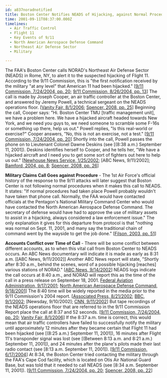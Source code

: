 ```yaml
---
id: a837noradnotified
title: Boston Center Notifies NEADS of Hijacking, against Normal Procedures; Accounts Conflict over Timing
time: 2001-09-11T08:37:00.000Z
timelines:
  - Air Traffic Control
  - Flight 11
  - Key Events of 9/11
  - North American Aerospace Defense Command
  - Northeast Air Defense Sector
  - Military

---
```


<!--
![Tech. Sgt. Jeremy Powell.](https://i2.wp.com/cdn.historycommons.org/images/events/267b_jeremy_powell2050081722-9033.jpg)Tech. Sgt. Jeremy Powell. *[Source: Scott A. Gwilt/ Rome Sentinel]*
-->

The FAA's Boston Center calls NORAD's Northeast Air Defense Sector (NEADS) in Rome, NY, to alert it to the suspected hijacking of Flight 11. According to the 9/11 Commission, this is "the first notification received by the military "at any level" that American 11 had been hijacked." [[9/11 Commission, 7/24/2004, pp. 20][1]; [9/11 Commission, 8/26/2004, pp. 13][2]] The call is made by Joseph Cooper, an air traffic controller at the Boston Center, and answered by Jeremy Powell, a technical sergeant on the NEADS operations floor. [[Vanity Fair, 8/1/2006][3]; [Spencer, 2008, pp. 25][4]] Beginning the call, Cooper says: "Hi. Boston Center TMU [traffic management unit], we have a problem here. We have a hijacked aircraft headed towards New York, and we need you guys to, we need someone to scramble some F-16s or something up there, help us out." Powell replies, "Is this real-world or exercise?" Cooper answers, "No, this is not an exercise, not a test." [[9/11 Commission, 7/24/2004, pp. 20][1]] Shortly into the call, Powell passes the phone on to Lieutenant Colonel Dawne Deskins (see [(8:38 a.m.) September 11, 2001]). Deskins identifies herself to Cooper, and he tells her, "We have a hijacked aircraft and I need you to get some sort of fighters out here to help us out." [[Newhouse News Service, 1/25/2002][5]; [ABC News, 9/11/2002]; [Bamford, 2004, pp. 8][6]; [Spencer, 2008, pp. 26][4]]

**Military Claims Call Goes against Procedure** - The 1st Air Force's official history of the response to the 9/11 attacks will later suggest that Boston Center is not following normal procedures when it makes this call to NEADS. It states: "If normal procedures had taken place Powell probably wouldn't have taken that phone call. Normally, the FAA would have contacted officials at the Pentagon's National Military Command Center who would have contacted the North American Aerospace Defense Command. The secretary of defense would have had to approve the use of military assets to assist in a hijacking, always considered a law enforcement issue." The only explanation it gives for this departure from protocol is that "nothing was normal on Sept. 11, 2001, and many say the traditional chain of command went by the wayside to get the job done." [[Filson, 2003, pp. 51][7]]

**Accounts Conflict over Time of Call** - There will be some conflict between different accounts, as to when this vital call from Boston Center to NEADS occurs. An ABC News documentary will indicate it is made as early as 8:31 a.m. [[ABC News, 9/11/2002]] Another ABC News report will state, "Shortly after 8:30 a.m., behind the scenes, word of a possible hijacking [reaches] various stations of NORAD." [[ABC News, 9/14/2002][8]] NEADS logs indicate the call occurs at 8:40 a.m., and NORAD will report this as the time of the call in a press release on September 18, 2001. [Federal Aviation Administration, 9/17/2001][9]; [North American Aerospace Defense Command, 9/18/2001][10]] The 8:40 time will be widely reported in the media prior to the 9/11 Commission's 2004 report. [[Associated Press, 8/21/2002][11]; [BBC, 9/1/2002][12]; [Newsday, 9/10/2002]; [CNN, 9/11/2002][13]] But tape recordings of the NEADS operations floor that are referred to in the 9/11 Commission Report place the call at 8:37 and 52 seconds. [[9/11 Commission, 7/24/2004, pp. 20][1]; [Vanity Fair, 8/1/2006][14]] If the 8:37 a.m. time is correct, this would mean that air traffic controllers have failed to successfully notify the military until approximately 12 minutes after they became certain that Flight 11 had been hijacked (see [(8:25 a.m.) September 11, 2001]), 16 minutes after Flight 11's transponder signal was lost (see [(Between 8:13 a.m. and 8:21 a.m.) September 11, 2001]), and 24 minutes after the plane's pilots made their last radio contact (see [8:13 a.m. September 11, 2001]). [[9/11 Commission, 6/17/2004][15]] At 8:34, the Boston Center tried contacting the military through the FAA's Cape Cod facility, which is located on Otis Air National Guard Base, but was told that it needed to call NEADS (see [8:34 a.m. September 11, 2001]). [[9/11 Commission, 7/24/2004, pp. 20][1]; [Spencer, 2008, pp. 22][4]]

[1]: https://web.archive.org/web/20041020144854/http://www.decloah.com/mirrors/9-11/911_Report.txt
[2]: https://www.hsdl.org/?view&did=484625
[3]: https://www.vanityfair.com/news/2006/08/norad200608
[4]: https://www.amazon.com/exec/obidos/ASIN/1416559256/centerforcoop-20
[5]: https://web.archive.org/web/20020219050126/http://www.newhouse.com/archive/story1a012802.html
[6]: https://www.amazon.com/exec/obidos/ASIN/0385506724/centerforcoop-20
[7]: https://www.amazon.com/exec/obidos/ASIN/061512416X/centerforcoop-20
[8]: https://web.archive.org/web/20021003210756/http://abcnews.go.com/onair/DailyNews/sept11_moments_1.html
[9]: https://nsarchive2.gwu.edu//NSAEBB/NSAEBB165/faa7.pdf
[10]: https://web.archive.org/web/20030809155434/http:/www.norad.mil/index.cfm?fuseaction=home.news_rel_09_18_01
[11]: https://web.archive.org/web/20021002112814/http://www.gomemphis.com/mca/america_at_war/article/0,1426,MCA_945_1340414,00.html
[12]: https://web.archive.org/web/20040701101430/http://www.mnet.co.za/CarteBlanche/Display/Display.asp?Id=2063
[13]: http://edition.cnn.com/TRANSCRIPTS/0209/11/se.43.html
[14]: https://www.vanityfair.com/news/2006/08/norad200608
[15]: https://web.archive.org/web/20150503100930/http://www.nbcnews.com/id/5233007
